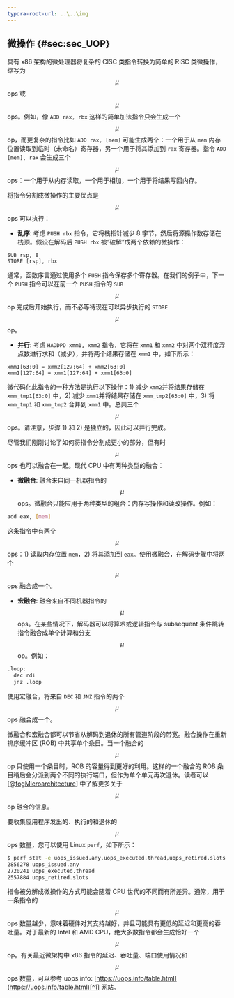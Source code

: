 ```yaml
---
typora-root-url: ..\..\img
---
```


## 微操作 {#sec:sec_UOP}

具有 x86 架构的微处理器将复杂的 CISC 类指令转换为简单的 RISC 类微操作，缩写为 $$\mu$$ops 或 $$\mu$$ops。例如，像 `ADD rax, rbx` 这样的简单加法指令只会生成一个 $$\mu$$op，而更复杂的指令比如 `ADD rax, [mem]` 可能生成两个：一个用于从 `mem` 内存位置读取到临时（未命名）寄存器，另一个用于将其添加到 `rax` 寄存器。指令 `ADD [mem], rax` 会生成三个 $$\mu$$ops：一个用于从内存读取，一个用于相加，一个用于将结果写回内存。

将指令分割成微操作的主要优点是 $$\mu$$ops 可以执行：

* **乱序**: 考虑 `PUSH rbx` 指令，它将栈指针减少 8 字节，然后将源操作数存储在栈顶。假设在解码后 `PUSH rbx` 被“破解”成两个依赖的微操作：

```
SUB rsp, 8
STORE [rsp], rbx
```

通常，函数序言通过使用多个 `PUSH` 指令保存多个寄存器。在我们的例子中，下一个 `PUSH` 指令可以在前一个 `PUSH` 指令的 `SUB` $$\mu$$op 完成后开始执行，而不必等待现在可以异步执行的 `STORE` $$\mu$$op。

* **并行**: 考虑 `HADDPD xmm1, xmm2` 指令，它将在 `xmm1` 和 `xmm2` 中对两个双精度浮点数进行求和（减少），并将两个结果存储在 `xmm1` 中，如下所示：

```
xmm1[63:0] = xmm2[127:64] + xmm2[63:0]
xmm1[127:64] = xmm1[127:64] + xmm1[63:0]
```

微代码化此指令的一种方法是执行以下操作：1) 减少 `xmm2`并将结果存储在 `xmm_tmp1[63:0]` 中，2) 减少 `xmm1`并将结果存储在 `xmm_tmp2[63:0]` 中，3) 将 `xmm_tmp1` 和 `xmm_tmp2` 合并到 `xmm1` 中。总共三个 $$\mu$$ops。请注意，步骤 1) 和 2) 是独立的，因此可以并行完成。

尽管我们刚刚讨论了如何将指令分割成更小的部分，但有时 $$\mu$$ops 也可以融合在一起。现代 CPU 中有两种类型的融合：

* **微融合**: 融合来自同一机器指令的 $$\mu$$ops。微融合只能应用于两种类型的组合：内存写操作和读改操作。例如：

```bash
add eax, [mem]
```

这条指令中有两个 $$\mu$$ops：1) 读取内存位置 `mem`，2) 将其添加到 `eax`。使用微融合，在解码步骤中将两个 $$\mu$$ops 融合成一个。

* **宏融合**: 融合来自不同机器指令的 $$\mu$$ops。在某些情况下，解码器可以将算术或逻辑指令与 subsequent 条件跳转指令融合成单个计算和分支 $$\mu$$op。例如：

```bash
.loop:
  dec rdi
  jnz .loop
```

使用宏融合，将来自 `DEC` 和 `JNZ` 指令的两个 $$\mu$$ops 融合成一个。

微融合和宏融合都可以节省从解码到退休的所有管道阶段的带宽。融合操作在重新排序缓冲区 (ROB) 中共享单个条目。当一个融合的 $$\mu$$op 只使用一个条目时，ROB 的容量得到更好的利用。这样的一个融合的 ROB 条目稍后会分派到两个不同的执行端口，但作为单个单元再次退休。读者可以 [[@fogMicroarchitecture](../References.md#fogMicroarchitecture)] 中了解更多关于 $$\mu$$op 融合的信息。

要收集应用程序发出的、执行的和退休的 $$\mu$$ops 数量，您可以使用 Linux `perf`，如下所示：

```bash
$ perf stat -e uops_issued.any,uops_executed.thread,uops_retired.slots -- ./a.exe
2856278 uops_issued.any
2720241 uops_executed.thread
2557884 uops_retired.slots
```

指令被分解成微操作的方式可能会随着 CPU 世代的不同而有所差异。通常，用于一条指令的 $$\mu$$ops 数量越少，意味着硬件对其支持越好，并且可能具有更低的延迟和更高的吞吐量。对于最新的 Intel 和 AMD CPU，绝大多数指令都会生成恰好一个 $$\mu$$op。有关最近微架构中 x86 指令的延迟、吞吐量、端口使用情况和 $$\mu$$ops 数量，可以参考 uops.info: [https://uops.info/table.html](https://uops.info/table.html)[^1] 网站。

[^1]: 指令延迟和吞吐量 - [https://uops.info/table.html](https://uops.info/table.html)
